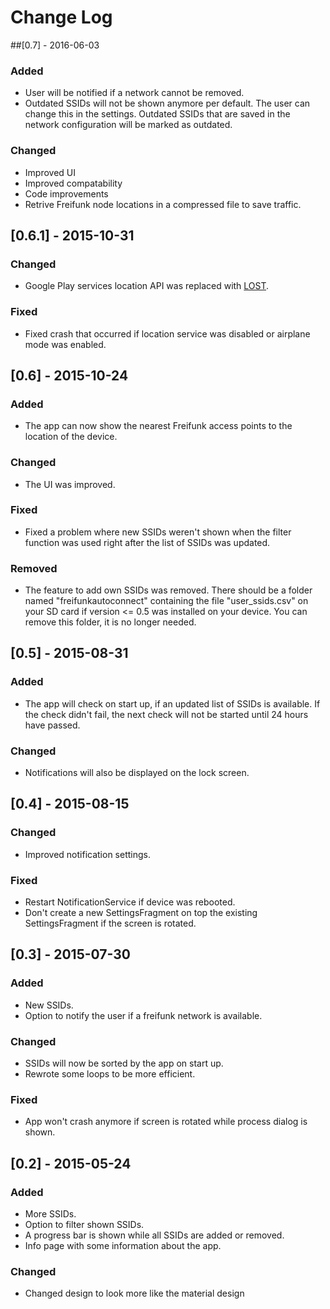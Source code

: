 # Change Log
##[0.7] - 2016-06-03
### Added
- User will be notified if a network cannot be removed.
- Outdated SSIDs will not be shown anymore per default. The user can change this in the settings. Outdated SSIDs that are saved in the network configuration will be marked as outdated.

### Changed
- Improved UI
- Improved compatability
- Code improvements
- Retrive Freifunk node locations in a compressed file to save traffic.

## [0.6.1] - 2015-10-31
### Changed
- Google Play services location API was replaced with [LOST](https://github.com/mapzen/LOST).

### Fixed
- Fixed crash that occurred if location service was disabled or airplane mode was enabled.

## [0.6] - 2015-10-24
### Added
- The app can now show the nearest Freifunk access points to the location of the device.

### Changed
- The UI was improved.

### Fixed
- Fixed a problem where new SSIDs weren't shown when the filter function was used right after the list of SSIDs was updated.

### Removed
- The feature to add own SSIDs was removed. There should be a folder named "freifunkautoconnect" containing the file "user_ssids.csv" on your SD card if version <= 0.5 was installed on your device. You can remove this folder, it is no longer needed.

## [0.5] - 2015-08-31
### Added
- The app will check on start up, if an updated list of SSIDs is available. If the check didn't fail, the next check will not be started until 24 hours have passed.

### Changed
- Notifications will also be displayed on the lock screen.

## [0.4] - 2015-08-15
### Changed
- Improved notification settings.

### Fixed
- Restart NotificationService if device was rebooted.
- Don't create a new SettingsFragment on top the existing SettingsFragment if the screen is rotated.

## [0.3] - 2015-07-30
### Added
- New SSIDs.
- Option to notify the user if a freifunk network is available.

### Changed
- SSIDs will now be sorted by the app on start up.
- Rewrote some loops to be more efficient.

### Fixed
- App won't crash anymore if screen is rotated while process dialog is shown.

## [0.2] - 2015-05-24
### Added
- More SSIDs.
- Option to filter shown SSIDs.
- A progress bar is shown while all SSIDs are added or removed.
- Info page with some information about the app.

### Changed
- Changed design to look more like the material design